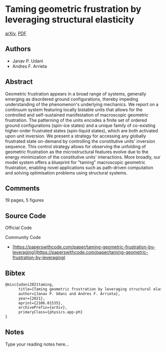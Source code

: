 
# Taming geometric frustration by leveraging structural elasticity

[arXiv](https://arxiv.org/abs/2106.01535), [PDF](https://arxiv.org/pdf/2106.01535.pdf)

## Authors

- Janav P. Udani
- Andres F. Arrieta

## Abstract

Geometric frustration appears in a broad range of systems, generally emerging as disordered ground configurations, thereby impeding understanding of the phenomenon's underlying mechanics. We report on a continuum system featuring locally bistable units that allows for the controlled and self-sustained manifestation of macroscopic geometric frustration. The patterning of the units encodes a finite set of ordered ground configurations (spin-ice states) and a unique family of co-existing higher-order frustrated states (spin-liquid states), which are both activated upon unit inversion. We present a strategy for accessing any globally frustrated state on-demand by controlling the constitutive units' inversion sequence. This control strategy allows for observing the unfolding of geometric frustration as the microstructural features evolve due to the energy minimization of the constitutive units' interactions. More broadly, our model system offers a blueprint for "taming" macroscopic geometric frustration, enabling novel applications such as path-driven computation and solving optimisation problems using structural systems.

## Comments

19 pages, 5 figures

## Source Code

Official Code



Community Code

- [https://paperswithcode.com/paper/taming-geometric-frustration-by-leveraging](https://paperswithcode.com/paper/taming-geometric-frustration-by-leveraging)

## Bibtex

```tex
@misc{udani2021taming,
      title={Taming geometric frustration by leveraging structural elasticity}, 
      author={Janav P. Udani and Andres F. Arrieta},
      year={2021},
      eprint={2106.01535},
      archivePrefix={arXiv},
      primaryClass={physics.app-ph}
}
```

## Notes

Type your reading notes here...

